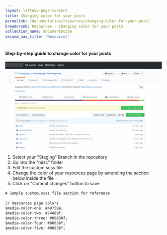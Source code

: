 ```yaml
---
layout: leftnav-page-content
title: Changing color for your posts
permalink: /documentation/resources/changing-color-for-your-post/
breadcrumb: Resources - Changing color for your posts
collection_name: documentation
second_nav_title: "Resources"
---
```

#### **Step-by-step guide to change color for your posts**
![How to change the colors for your resources page](/images/resources/changing-color-for-your-resources-page.gif)

1. Select your "Staging" Branch in the repository
2. Go into the "misc" folder
3. Edit the custom.scss file
4. Change the color of your resources page by amending the section below inside the file
5. Click on "Commit changes" button to save

```
# Sample custom.scss file section for reference

// Resources page colors
$media-color-one: #49759a;
$media-color-two: #744d9f;
$media-color-three: #00838f;
$media-color-four: #00838f;
$media-color-five: #00838f;
```
